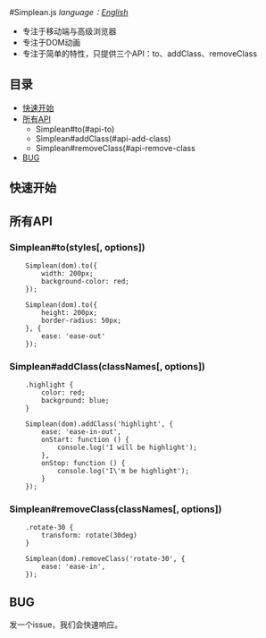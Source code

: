 #Simplean.js
*language：[English](README.en-us.md)*
* 专注于移动端与高级浏览器
* 专注于DOM动画
* 专注于简单的特性，只提供三个API：to、addClass、removeClass

## 目录
- [快速开始](#quick-start)
- [所有API](#all-api)
  - Simplean#to(#api-to)
  - Simplean#addClass(#api-add-class)
  - Simplean#removeClass(#api-remove-class
- [BUG](#bug)

<a name="quick-start"></a>
## 快速开始
<a name="all-api"></a>
## 所有API
<a name="api-to"></a>
### Simplean#to(styles[, options])
````
    Simplean(dom).to({
        width: 200px;
        background-color: red;
    });
````
````
    Simplean(dom).to({
        height: 200px;
        border-radius: 50px;
    }, {
        ease: 'ease-out'
    });
````
<a name="api-add-class"></a>
### Simplean#addClass(classNames[, options])
````
    .highlight {
        color: red;
        background: blue;
    }

    Simplean(dom).addClass('highlight', {
        ease: 'ease-in-out',
        onStart: function () {
            console.log('I will be highlight');
        },
        onStop: function () {
            console.log('I\'m be highlight');
        }
    });
````
<a name="api-remove-class"></a>
### Simplean#removeClass(classNames[, options])
````
    .rotate-30 {
        transform: rotate(30deg)
    }

    Simplean(dom).removeClass('rotate-30', {
        ease: 'ease-in',
    });
````

<a name="bug"></a>
## BUG
发一个issue，我们会快速响应。
